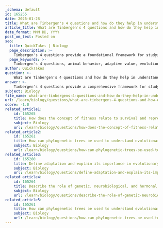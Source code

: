 ```yaml
---
_schema: default
id: 165255
date: 2025-01-28
title: What are Tinbergen's 4 questions and how do they help in understanding animal behavior?
article_title: What are Tinbergen's 4 questions and how do they help in understanding animal behavior?
date_format: MMM DD, YYYY
post_on_text: Posted on
seo:
  title: QuickTakes | Biology
  page_description: >-
    Tinbergen's 4 questions provide a foundational framework for studying animal behavior, addressing both ultimate and proximate causes, enhancing our understanding of how behaviors affect survival and reproduction, their evolutionary origins, the stimuli that elicit them, and their development over an organism's life.
  page_keywords: >-
    Tinbergen's 4 questions, animal behavior, adaptive value, evolutionary history, mechanism, development, proximate causes, ultimate causes, behavior study, fitness, evolution, stimuli, biological processes, ecological context
author: QuickTakes
question: >-
    What are Tinbergen's 4 questions and how do they help in understanding animal behavior?
answer: >-
    Tinbergen's 4 questions provide a comprehensive framework for studying animal behavior by addressing both ultimate and proximate causes. This framework is essential for understanding the complexity of behaviors exhibited by animals. The four questions are as follows:\n\n1. **Adaptive Value**: How does the behavior affect survival and reproduction? This question focuses on the functional significance of a behavior in terms of its contribution to the fitness of the organism. It examines how certain behaviors may enhance an individual's chances of survival and reproductive success in their environment.\n\n2. **Evolutionary History**: How does behavior vary as a result of evolutionary history or phylogeny? This question investigates the evolutionary origins of a behavior, exploring how it has developed over time and how it may differ among related species. It helps researchers understand the historical context of behaviors and their adaptive significance.\n\n3. **Mechanism**: What stimuli elicit the behavior, and what biological changes occur? This question delves into the proximate causes of behavior, examining the immediate factors that trigger a behavior, such as environmental stimuli, and the underlying biological processes, including genetic, neurobiological, and hormonal changes that facilitate the behavior.\n\n4. **Development**: How does the behavior change with the development of the organism? This question looks at how behaviors are influenced by the developmental stages of an organism, considering how experiences and maturation can shape behavioral patterns over time.\n\nBy addressing these questions, researchers can gain a holistic understanding of animal behavior, integrating insights from evolutionary biology, ecology, and psychology. This framework not only aids in the study of specific behaviors but also enhances our understanding of the broader ecological and evolutionary contexts in which these behaviors occur.
subject: Biology
file_name: what-are-tinbergens-4-questions-and-how-do-they-help-in-understanding-animal-behavior.md
url: /learn/biology/questions/what-are-tinbergens-4-questions-and-how-do-they-help-in-understanding-animal-behavior
score: -1.0
related_article1:
    id: 165265
    title: How does the concept of fitness relate to survival and reproduction in evolutionary terms?
    subject: Biology
    url: /learn/biology/questions/how-does-the-concept-of-fitness-relate-to-survival-and-reproduction-in-evolutionary-terms
related_article2:
    id: 165261
    title: How can phylogenetic trees be used to understand evolutionary relationships among species?
    subject: Biology
    url: /learn/biology/questions/how-can-phylogenetic-trees-be-used-to-understand-evolutionary-relationships-among-species
related_article3:
    id: 165260
    title: Define adaptation and explain its importance in evolutionary biology.
    subject: Biology
    url: /learn/biology/questions/define-adaptation-and-explain-its-importance-in-evolutionary-biology
related_article4:
    id: 165264
    title: Describe the role of genetic, neurobiological, and hormonal changes in the mechanism of behavior.
    subject: Biology
    url: /learn/biology/questions/describe-the-role-of-genetic-neurobiological-and-hormonal-changes-in-the-mechanism-of-behavior
related_article5:
    id: 165261
    title: How can phylogenetic trees be used to understand evolutionary relationships among species?
    subject: Biology
    url: /learn/biology/questions/how-can-phylogenetic-trees-be-used-to-understand-evolutionary-relationships-among-species
---
```


&nbsp;